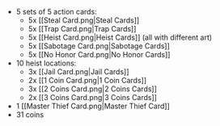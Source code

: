 - 5 sets of 5 action cards:
	- 5x [[Steal Card.png|Steal Cards]]
	- 5x [[Trap Card.png|Trap Cards]]
	- 5x [[Heist Card.png|Heist Cards]] (all with different art)
	- 5x [[Sabotage Card.png|Sabotage Cards]]
	- 5x [[No Honor Card.png|No Honor Cards]]
- 10 heist locations:
	- 3x [[Jail Card.png|Jail Cards]]
	- 2x [[1 Coin Card.png|1 Coin Cards]]
	- 3x [[2 Coins Card.png|2 Coins Cards]]
	- 2x [[3 Coins Card.png|3 Coins Cards]]
- 1 [[Master Thief Card.png|Master Thief Card]]
- 31 coins